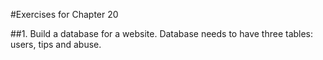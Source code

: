 #Exercises for Chapter 20

##1. Build a database for a website. Database needs to have three tables: users, tips and abuse.
